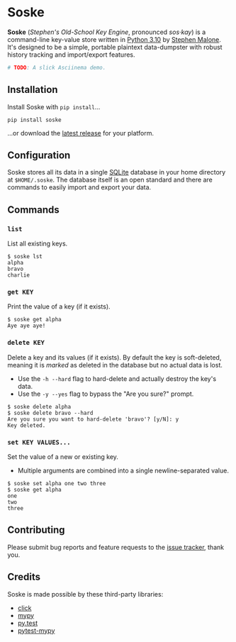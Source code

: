# Soske

**Soske** (*Stephen's Old-School Key Engine*, pronounced *sos·kay*) is a command-line key-value store written in [Python 3.10][p310] by [Stephen Malone][stvm].
It's designed to be a simple, portable plaintext data-dumpster with robust history tracking and import/export features.

```bash
# TODO: A slick Asciinema demo.
```

## Installation

Install Soske with `pip install`...

```
pip install soske
```

...or download the [latest release][rels] for your platform.

## Configuration

Soske stores all its data in a single [SQLite][sqli] database in your home directory at `$HOME/.soske`.
The database itself is an open standard and there are commands to easily import and export your data.

## Commands

### `list`

List all existing keys.

```
$ soske lst
alpha
bravo
charlie
```

### `get KEY`

Print the value of a key (if it exists).

```
$ soske get alpha
Aye aye aye! 
```

### `delete KEY`

Delete a key and its values (if it exists).
By default the key is soft-deleted, meaning it is *marked* as deleted in the database but no actual data is lost.

- Use the `-h --hard` flag to hard-delete and actually destroy the key's data.
- Use the `-y --yes` flag to bypass the "Are you sure?" prompt.

```
$ soske delete alpha
$ soske delete bravo --hard
Are you sure you want to hard-delete 'bravo'? [y/N]: y
Key deleted.
```

### `set KEY VALUES...`

Set the value of a new or existing key. 
- Multiple arguments are combined into a single newline-separated value.

```
$ soske set alpha one two three
$ soske get alpha
one
two
three
```

## Contributing

Please submit bug reports and feature requests to the [issue tracker][bugs], thank you.

## Credits

Soske is made possible by these third-party libraries:

- [click](https://click.palletsprojects.com)
- [mypy](https://www.mypy-lang.org/)
- [py.test](https://docs.pytest.org/)
- [pytest-mypy](https://pypi.org/project/pytest-mypy/)

[bugs]: https://github.com/wirehaiku/Soske/issues
[rels]: https://github.com/wirehaiku/Soske/releases/latest
[p310]: https://www.python.org/downloads/release/python-3100/
[sqli]: https://www.sqlite.org/index.html
[stvm]: https://wirehaiku.org/
